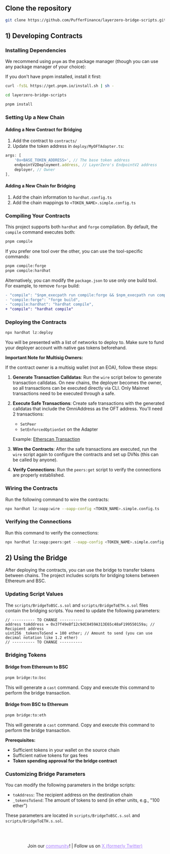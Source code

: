 ## Clone the repository
```bash
git clone https://github.com/PufferFinance/layerzero-bridge-scripts.git
```

## 1) Developing Contracts

### Installing Dependencies

We recommend using `pnpm` as the package manager (though you can use any package manager of your choice):

If you don't have pnpm installed, install it first:
```bash
curl -fsSL https://get.pnpm.io/install.sh | sh -
```

```bash
cd layerzero-bridge-scripts
```

```bash
pnpm install
```

### Setting Up a New Chain

#### Adding a New Contract for Bridging
1. Add the contract to `contracts/`
2. Update the token address in `deploy/MyOFTAdapter.ts`:
```typescript
args: [
    '0x<BASE_TOKEN_ADDRESS>', // The base token address
    endpointV2Deployment.address, // LayerZero's EndpointV2 address
    deployer, // Owner
],
```

#### Adding a New Chain for Bridging
1. Add the chain information to `hardhat.config.ts`
2. Add the chain mappings to `<TOKEN_NAME>.simple.config.ts`

### Compiling Your Contracts

This project supports both `hardhat` and `forge` compilation. By default, the `compile` command executes both:

```bash
pnpm compile
```

If you prefer one tool over the other, you can use the tool-specific commands:

```bash
pnpm compile:forge
pnpm compile:hardhat
```

Alternatively, you can modify the `package.json` to use only one build tool. For example, to remove `forge` build:

```diff
- "compile": "$npm_execpath run compile:forge && $npm_execpath run compile:hardhat",
- "compile:forge": "forge build",
- "compile:hardhat": "hardhat compile",
+ "compile": "hardhat compile"
```

### Deploying the Contracts

```bash
npx hardhat lz:deploy
```

You will be presented with a list of networks to deploy to. Make sure to fund your deployer account with native gas tokens beforehand.

**Important Note for Multisig Owners:**

If the contract owner is a multisig wallet (not an EOA), follow these steps:

1. **Generate Transaction Calldatas**: Run the `wire` script below to generate transaction calldatas. On new chains, the deployer becomes the owner, so all transactions can be executed directly via CLI. Only Mainnet transactions need to be executed through a safe.

2. **Execute Safe Transactions**: Create safe transactions with the generated calldatas that include the OmniAddress as the OFT address. You'll need 2 transactions:
   - `SetPeer`
   - `SetEnforcedOptionSet` on the Adapter
   
   Example: [Etherscan Transaction](https://etherscan.io/tx/0xce4f5d71219bcd4b0ba847fb02a611f82503a48ddbedba5b93e392cd2ef72b14#eventlog)

3. **Wire the Contracts**: After the safe transactions are executed, run the `wire` script again to configure the contracts and set up DVNs (this can be called by anyone).

4. **Verify Connections**: Run the `peers:get` script to verify the connections are properly established.

### Wiring the Contracts

Run the following command to wire the contracts:
```bash
npx hardhat lz:oapp:wire --oapp-config <TOKEN_NAME>.simple.config.ts
```

### Verifying the Connections

Run this command to verify the connections:
```bash
npx hardhat lz:oapp:peers:get --oapp-config <TOKEN_NAME>.simple.config.ts
```

## 2) Using the Bridge

After deploying the contracts, you can use the bridge to transfer tokens between chains. The project includes scripts for bridging tokens between Ethereum and BSC.

### Updating Script Values

The `scripts/BridgeToBSC.s.sol` and `scripts/BridgeToETH.s.sol` files contain the bridging scripts. You need to update the following parameters:

```solidity
// ---------- TO CHANGE ----------
address toAddress = 0x37f49eBf12c9dC8459A313E65c48aF199550159a; // Recipient address
uint256 _tokensToSend = 100 ether; // Amount to send (you can use decimal notation like 1.2 ether)
// ---------- TO CHANGE ----------
```

### Bridging Tokens

#### Bridge from Ethereum to BSC
```bash
pnpm bridge:to:bsc
```
This will generate a `cast` command. Copy and execute this command to perform the bridge transaction.

#### Bridge from BSC to Ethereum
```bash
pnpm bridge:to:eth
```
This will generate a `cast` command. Copy and execute this command to perform the bridge transaction.

**Prerequisites:**
- Sufficient tokens in your wallet on the source chain
- Sufficient native tokens for gas fees
- **Token spending approval for the bridge contract**

### Customizing Bridge Parameters

You can modify the following parameters in the bridge scripts:
- `toAddress`: The recipient address on the destination chain
- `_tokensToSend`: The amount of tokens to send (in ether units, e.g., "100 ether")

These parameters are located in `scripts/BridgeToBSC.s.sol` and `scripts/BridgeToETH.s.sol`.

<br></br>

<p align="center">
  Join our <a href="https://layerzero.network/community" style="color: #a77dff">community</a>! | Follow us on <a href="https://x.com/LayerZero_Labs" style="color: #a77dff">X (formerly Twitter)</a>
</p>
